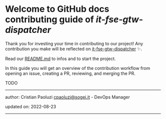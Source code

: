 # Welcome to GitHub docs contributing guide of _it-fse-gtw-dispatcher_ <!-- omit in toc -->

Thank you for investing your time in contributing to our project! 
Any contribution you make will be reflected on [it-fse-gtw-dispatcher](https://github.com/ministero-salute/it-fse-gtw-dispatcher) :sparkles:.

Read our [README.md](./README.md) to infos and to start the project.

In this guide you will get an overview of the contribution workflow from opening an issue, creating a PR, reviewing, and merging the PR.


TODO

---
author: Cristian Paoluzi <cpaoluzi@sogei.it> - DevOps Manager

updated on: 2022-08-23


---